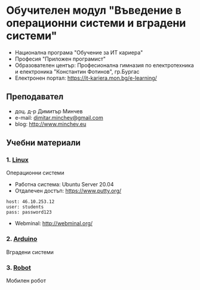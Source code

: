 # Обучителен модул "Въведение в операционни системи и вградени системи"
- Национална програма "Обучение за ИТ кариера"
- Професия "Приложен програмист" 
- Образователен център: Професионална гимназия по електротехника и електроника "Константин Фотинов", гр.Бургас  
- Електронен портал: https://it-kariera.mon.bg/e-learning/

## Преподавател
- доц. д-р Димитър Минчев
- e-mail: dimitar.minchev@gmail.com 
- blog: http://www.minchev.eu

## Учебни материали
### 1. [Linux](Linux)
Операционни системи
- Работна система: Ubuntu Server 20.04
- Отдалечен достъп: https://www.putty.org/
```
host: 46.10.253.12
user: students
pass: password123
```
- Webminal: http://webminal.org/

### 2. [Arduino](Arduino)
Вградени системи

### 3. [Robot](Robot)
Мобилен робот
